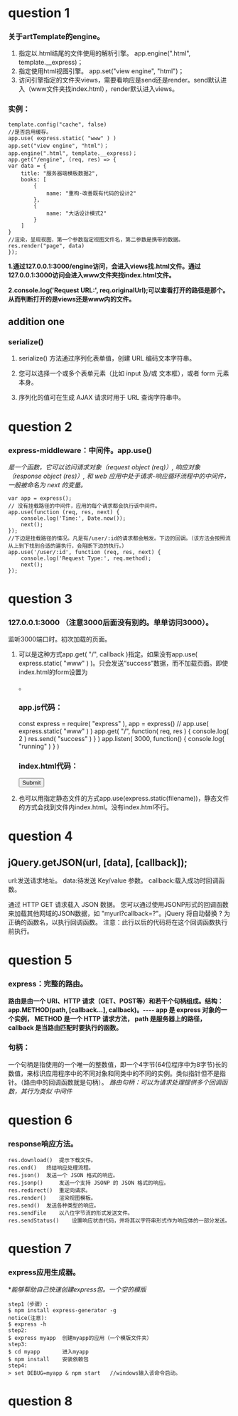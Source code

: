 ﻿# question 1

### 关于artTemplate的engine。

1. 指定以.html结尾的文件使用的解析引擎。  app.engine(".html", template.__express)；
2. 指定使用html视图引擎。  app.set("view engine", "html")；
3. 访问引擎指定的文件夹views，需要看响应是send还是render。send默认进入（www文件夹找index.html），render默认进入views。

### 实例：
	
	template.config("cache", false)
	//是否启用缓存。
	app.use( express.static( "www" ) )
	app.set("view engine", "html")；
	app.engine(".html", template.__express)；
	app.get("/engine", (req, res) => {
    var data = {
        title: "服务器端模板数据2",
        books: [
            {
                name: "重构-改善既有代码的设计2"
            },
            {
                name: "大话设计模式2"
            }
        ]
    }
	//渲染，呈现视图，第一个参数指定视图文件名，第二参数是携带的数据。
    res.render("page", data)
	});
	
**1.通过127.0.0.1:3000/engine访问，会进入views找.html文件。通过127.0.0.1:3000访问会进入www文件夹找index.html文件。**

**2.console.log('Request URL:', req.originalUrl);可以查看打开的路径是那个。从而判断打开的是views还是www内的文件。**

## addition one

### serialize()

1. serialize() 方法通过序列化表单值，创建 URL 编码文本字符串。

2. 您可以选择一个或多个表单元素（比如 input 及/或 文本框），或者 form 元素本身。

3. 序列化的值可在生成 AJAX 请求时用于 URL 查询字符串中。

	
	
# question 2

### express-middleware：中间件。app.use()

*是一个函数，它可以访问请求对象（request object (req)）, 响应对象（response object (res)）, 和 web 应用中处于请求-响应循环流程中的中间件，一般被命名为 next 的变量。*
    
	var app = express();    
    // 没有挂载路径的中间件，应用的每个请求都会执行该中间件。
    app.use(function (req, res, next) {
		console.log('Time:', Date.now());
		next();
    });
	//下边是挂载路径的情况。凡是有/user/:id的请求都会触发。下边的回调。（该方法会按照流从上到下找到合适的遍执行，会阻断下边的执行。）
	app.use('/user/:id', function (req, res, next) {
		console.log('Request Type:', req.method);
		next();
    });

	
# question 3	

### 127.0.0.1:3000 （注意3000后面没有别的。单单访问3000）。

监听3000端口时。初次加载的页面。

1. 可以是这种方式app.get( "/", callback )指定。如果没有app.use( express.static( "www" ) )。只会发送“success”数据，而不加载页面。即使index.html的form设置为<form action="/" method="GET">。

	### app.js代码：
	
	const express = require( "express" ),
          app = express()
	// app.use( express.static( "www" ) )
	app.get( "/", function( req, res ) {
		console.log( 2 )
		res.send( "success" )
	} )
	app.listen( 3000, function() { 
		console.log( "running" )
	} )
	
	### index.html代码：
	
	<html>
		<head>
			<meta charset="utf-8">
			<meta name="author" content="刘永顺">
			<title></title>
		</head>
		<body>
			<form action="">
				<input type="submit">
			</form>
		</body>
	</html>
	
2. 也可以用指定静态文件的方式app.use(express.static(filename))，静态文件的方式会找到文件内index.html。没有index.html不行。



# question 4

## jQuery.getJSON(url, [data], [callback]);

url:发送请求地址。
data:待发送 Key/value 参数。
callback:载入成功时回调函数。

通过 HTTP GET 请求载入 JSON 数据。
您可以通过使用JSONP形式的回调函数来加载其他网域的JSON数据，如 "myurl?callback=?"。jQuery 将自动替换 ? 为正确的函数名，以执行回调函数。 注意：此行以后的代码将在这个回调函数执行前执行。



# question 5

### express：完整的路由。

**路由是由一个 URI、HTTP 请求（GET、POST等）和若干个句柄组成。结构：app.METHOD(path, [callback...], callback)。---- app 是 express 对象的一个实例， METHOD 是一个 HTTP 请求方法， path 是服务器上的路径， callback 是当路由匹配时要执行的函数。**
### 句柄：
一个句柄是指使用的一个唯一的整数值，即一个4字节(64位程序中为8字节)长的数值，来标识应用程序中的不同对象和同类中的不同的实例。类似指针但不是指针。（路由中的回调函数就是句柄）。
*路由句柄：可以为请求处理提供多个回调函数，其行为类似 中间件*



# question 6

### response响应方法。

    res.download() 	提示下载文件。
	res.end() 	终结响应处理流程。
	res.json() 	发送一个 JSON 格式的响应。
	res.jsonp() 	发送一个支持 JSONP 的 JSON 格式的响应。
	res.redirect() 	重定向请求。
	res.render() 	渲染视图模板。
	res.send() 	发送各种类型的响应。
	res.sendFile 	以八位字节流的形式发送文件。
	res.sendStatus() 	设置响应状态代码，并将其以字符串形式作为响应体的一部分发送。
	

# question 7

### express应用生成器。

**能够帮助自己快速创建express包。一个空的模版*

	step1（步骤）:
	$ npm install express-generator -g
	notice(注意):
	$ express -h
	step2:
	$ express myapp  创建myapp的应用（一个模版文件夹）
	step3:
	$ cd myapp       进入myapp
	$ npm install    安装依赖包
	step4:
	> set DEBUG=myapp & npm start   //windows输入该命令启动。
	

# question 8

### 































	